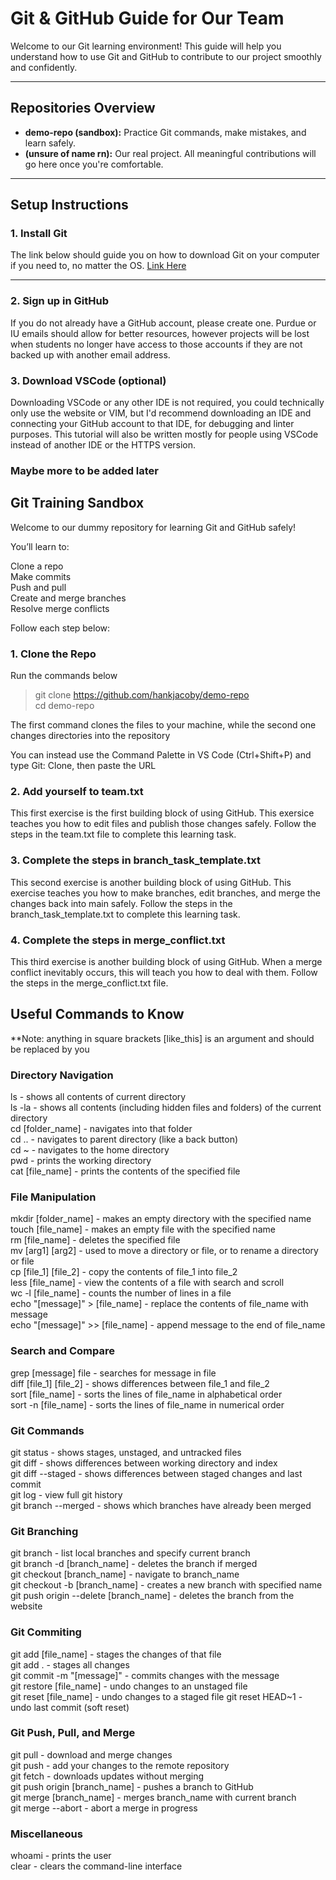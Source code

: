 # Git & GitHub Guide for Our Team

Welcome to our Git learning environment! This guide will help you understand how to use Git and GitHub to contribute to our project smoothly and confidently.

---

## Repositories Overview

- **demo-repo (sandbox):** Practice Git commands, make mistakes, and learn safely.
- **(unsure of name rn):** Our real project. All meaningful contributions will go here once you're comfortable.

---

## Setup Instructions

### 1. Install Git
The link below should guide you on how to download Git on your computer if you need to, no matter the OS.
[Link Here](https://www.atlassian.com/git/tutorials/install-git)

---

### 2. Sign up in GitHub

If you do not already have a GitHub account, please create one. Purdue or IU emails should allow for
better resources, however projects will be lost when
students no longer have access to those accounts if
they are not backed up with another email address.

### 3. Download VSCode (optional)

Downloading VSCode or any other IDE is not required,
you could technically only use the website or VIM, 
but I'd recommend downloading an IDE and connecting
your GitHub account to that IDE, for debugging and
linter purposes. This tutorial will also be written 
mostly for people using VSCode instead of another 
IDE or the HTTPS version.

### Maybe more to be added later

## Git Training Sandbox

Welcome to our dummy repository for learning Git and GitHub safely!

You’ll learn to:
  
  Clone a repo  
  Make commits  
  Push and pull  
  Create and merge branches  
  Resolve merge conflicts   

Follow each step below:

### 1. Clone the Repo

Run the commands below  

  > git clone https://github.com/hankjacoby/demo-repo  
  > cd demo-repo  

The first command clones the files to your machine, while
the second one changes directories into the repository

You can instead use the Command Palette in VS Code (Ctrl+Shift+P) and type Git: Clone, then paste the URL

### 2. Add yourself to team.txt

This first exercise is the first building block of using GitHub. This exersice teaches
you how to edit files and publish those changes safely. 
Follow the steps in the team.txt file to complete this learning task.

### 3. Complete the steps in branch_task_template.txt

This second exercise is another building block of using GitHub. This exercise teaches
you how to make branches, edit branches, and merge the changes back into main safely.
Follow the steps in the branch_task_template.txt to complete this learning task.

### 4. Complete the steps in merge_conflict.txt

This third exercise is another building block of using GitHub. When a merge conflict inevitably
occurs, this will teach you how to deal with them.
Follow the steps in the merge_conflict.txt file.

## Useful Commands to Know  
**Note: anything in square brackets [like_this] is an argument and should be replaced by you  

### Directory Navigation  

ls - shows all contents of current directory  
ls -la - shows all contents (including hidden files and folders) of the current directory  
cd [folder_name] - navigates into that folder  
cd .. - navigates to parent directory (like a back button)  
cd ~ - navigates to the home directory  
pwd - prints the working directory  
cat [file_name] - prints the contents of the specified file

### File Manipulation  

mkdir [folder_name] - makes an empty directory with the specified name  
touch [file_name] - makes an empty file with the specified name  
rm [file_name] - deletes the specified file  
mv [arg1] [arg2] - used to move a directory or file, or to rename a directory or file  
cp [file_1] [file_2] - copy the contents of file_1 into file_2  
less [file_name] - view the contents of a file with search and scroll  
wc -l [file_name] - counts the number of lines in a file  
echo "[message]" > [file_name] - replace the contents of file_name with message  
echo "[message]" >> [file_name] - append message to the end of file_name  

### Search and Compare

grep [message] file - searches for message in file  
diff [file_1] [file_2] - shows differences between file_1 and file_2  
sort [file_name] - sorts the lines of file_name in alphabetical order  
sort -n [file_name] - sorts the lines of file_name in numerical order  

### Git Commands

git status - shows stages, unstaged, and untracked files  
git diff - shows differences between working directory and index  
git diff --staged - shows differences between staged changes and last commit  
git log - view full git history  
git branch --merged - shows which branches have already been merged

### Git Branching

git branch - list local branches and specify current branch  
git branch -d [branch_name] - deletes the branch if merged  
git checkout [branch_name] - navigate to branch_name  
git checkout -b [branch_name] - creates a new branch with specified name  
git push origin --delete [branch_name] - deletes the branch from the website

### Git Commiting

git add [file_name] - stages the changes of that file  
git add . - stages all changes  
git commit -m "[message]" - commits changes with the message  
git restore [file_name] - undo changes to an unstaged file  
git reset [file_name] - undo changes to a staged file
git reset HEAD~1 - undo last commit (soft reset)

### Git Push, Pull, and Merge

git pull - download and merge changes  
git push - add your changes to the remote repository  
git fetch - downloads updates without merging  
git push origin [branch_name] - pushes a branch to GitHub  
git merge [branch_name] - merges branch_name with current branch  
git merge --abort - abort a merge in progress  

### Miscellaneous  

whoami - prints the user  
clear - clears the command-line interface  
